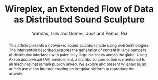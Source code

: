 ---
title: "Wireplex, an Extended Flow of Data as Distributed Sound Sculpture"
abstract: "This article presents a networked sound sculpture made using web technologies. The intervention described explores the generation of content in large numbers of distributed interfaces with potentially large distances across the globe. Using Akson audio-visual (AV) environment, a distributed connection is maintained to all machines that remain publicly linked. We explore and present Wireplex as an artistic use of the Internet creating an irregular platform to reproduce the artwork."
address: "Trondheim"
booktitle: "Proceedings of the International Web Audio Conference 2019"
editor: "Xambó, Anna and Martín, Sara R. and Roma, Gerard"
month: "December"
publisher: "NTNU"
series: "WAC'19"
pages: ""
ID: "45"
author: "Arandas, Luis and Gomes, José and Penha, Rui"
webAuthor: "Luis Arandas, José Gomes, Rui Penha"
track: "Artwork"
year: "2019"
tags: year2019
media: ""
pdflink: "/_data/papers/pdf/2019/2019_45.pdf"
ISSN: "2663-5844"
---